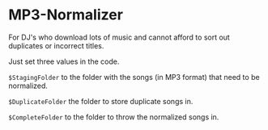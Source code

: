 # MP3-Normalizer
For DJ's who download lots of music and cannot afford to sort out duplicates or incorrect titles.

Just set three values in the code.

`$StagingFolder` to the folder with the songs (in MP3 format) that need to be normalized.

`$DuplicateFolder` the folder to store duplicate songs in.

`$CompleteFolder` to the folder to throw the normalized songs in.
